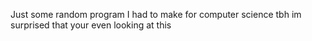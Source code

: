 Just some random program I had to make for computer science tbh im surprised that your even looking at this
